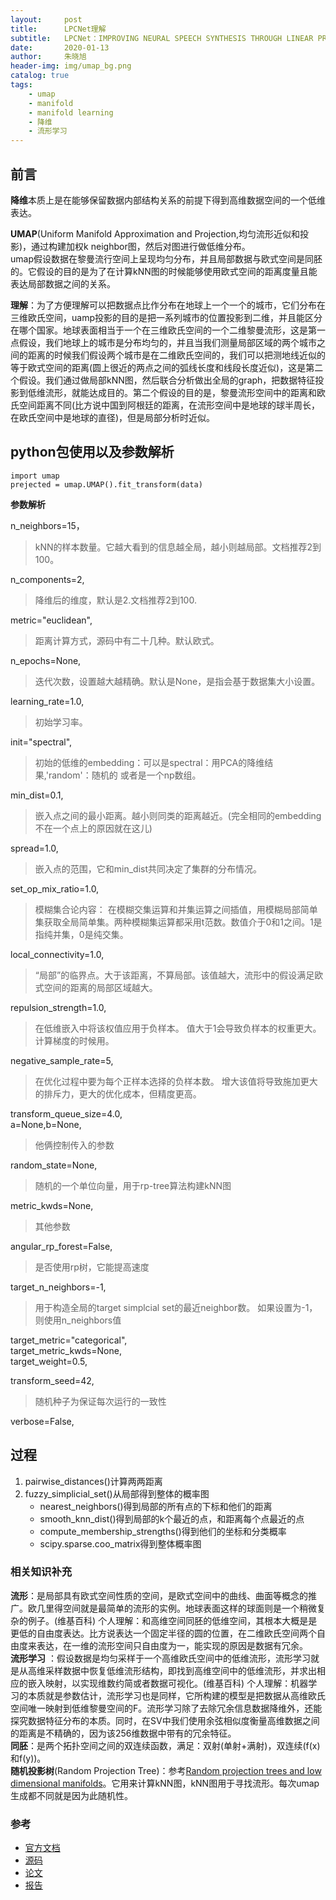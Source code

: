 ```yaml
---
layout:     post
title:      LPCNet理解
subtitle:   LPCNet：IMPROVING NEURAL SPEECH SYNTHESIS THROUGH LINEAR PREDICTION
date:       2020-01-13
author:     朱晓旭
header-img: img/umap_bg.png
catalog: true
tags:
    - umap
    - manifold
    - manifold learning
    - 降维
    - 流形学习	
---
```




































































## 前言
**降维**本质上是在能够保留数据内部结构关系的前提下得到高维数据空间的一个低维表达。

**UMAP**(Uniform Manifold Approximation and Projection,均匀流形近似和投影)，通过构建加权k neighbor图，然后对图进行做低维分布。  
umap假设数据在黎曼流行空间上呈现均匀分布，并且局部数据与欧式空间是同胚的。它假设的目的是为了在计算kNN图的时候能够使用欧式空间的距离度量且能表达局部数据之间的关系。

**理解**：为了方便理解可以把数据点比作分布在地球上一个一个的城市，它们分布在三维欧氏空间，uamp投影的目的是把一系列城市的位置投影到二维，并且能区分在哪个国家。地球表面相当于一个在三维欧氏空间的一个二维黎曼流形，这是第一点假设，我们地球上的城市是分布均匀的，并且当我们测量局部区域的两个城市之间的距离的时候我们假设两个城市是在二维欧氏空间的，我们可以把测地线近似的等于欧式空间的距离(圆上很近的两点之间的弧线长度和线段长度近似)，这是第二个假设。我们通过做局部kNN图，然后联合分析做出全局的graph，把数据特征投影到低维流形，就能达成目的。第二个假设的目的是，黎曼流形空间中的距离和欧氏空间距离不同(比方说中国到阿根廷的距离，在流形空间中是地球的球半周长，在欧氏空间中是地球的直径)，但是局部分析时近似。

## python包使用以及参数解析

`import umap`  
`prejected = umap.UMAP().fit_transform(data)`

**参数解析**

n_neighbors=15，   
>kNN的样本数量。它越大看到的信息越全局，越小则越局部。文档推荐2到100。  

n_components=2,  
>降维后的维度，默认是2.文档推荐2到100.  

metric="euclidean",  
>距离计算方式，源码中有二十几种。默认欧式。  

n_epochs=None,  
>迭代次数，设置越大越精确。默认是None，是指会基于数据集大小设置。  

learning_rate=1.0,  
>初始学习率。  

init="spectral",    
>初始的低维的embedding：可以是spectral：用PCA的降维结果,'random'：随机的 或者是一个np数组。  

min_dist=0.1,  
>嵌入点之间的最小距离。越小则同类的距离越近。(完全相同的embedding不在一个点上的原因就在这儿)   

spread=1.0,  
>嵌入点的范围，它和min_dist共同决定了集群的分布情况。  

set_op_mix_ratio=1.0,   
>模糊集合论内容： 在模糊交集运算和并集运算之间插值，用模糊局部简单集获取全局简单集。两种模糊集运算都采用t范数。数值介于0和1之间。1是指纯并集，0是纯交集。  

local_connectivity=1.0,  
>“局部”的临界点。大于该距离，不算局部。该值越大，流形中的假设满足欧式空间的距离的局部区域越大。  

repulsion_strength=1.0,  
>在低维嵌入中将该权值应用于负样本。 值大于1会导致负样本的权重更大。计算梯度的时候用。  

negative_sample_rate=5,  
>在优化过程中要为每个正样本选择的负样本数。 增大该值将导致施加更大的排斥力，更大的优化成本，但精度更高。  

transform_queue_size=4.0,   
a=None,b=None,  
>他俩控制传入的参数  

random_state=None,  
>随机的一个单位向量，用于rp-tree算法构建kNN图  

metric_kwds=None,  
>其他参数  

angular_rp_forest=False,  
>是否使用rp树，它能提高速度  

target_n_neighbors=-1,
>用于构造全局的target simplcial set的最近neighbor数。 如果设置为-1，则使用n_neighbors值  

target_metric="categorical",  
target_metric_kwds=None,  
target_weight=0.5,  

transform_seed=42,
>随机种子为保证每次运行的一致性

verbose=False,

## 过程

1. pairwise_distances()计算两两距离
2. fuzzy_simplicial_set()从局部得到整体的概率图
	* nearest_neighbors()得到局部的所有点的下标和他们的距离
	* smooth_knn_dist()得到局部的k个最近的点，和距离每个点最近的点
	* compute_membership_strengths()得到他们的坐标和分类概率
	* scipy.sparse.coo_matrix得到整体概率图

### 相关知识补充

**流形**：是局部具有欧式空间性质的空间，是欧式空间中的曲线、曲面等概念的推广。欧几里得空间就是最简单的流形的实例。地球表面这样的球面则是一个稍微复杂的例子。(维基百科)
个人理解：和高维空间同胚的低维空间，其根本大概是是更低的自由度表达。比方说表达一个固定半径的圆的位置，在二维欧氏空间两个自由度来表达，在一维的流形空间只自由度为一，能实现的原因是数据有冗余。  
**流形学习** ：假设数据是均匀采样于一个高维欧氏空间中的低维流形，流形学习就是从高维采样数据中恢复低维流形结构，即找到高维空间中的低维流形，并求出相应的嵌入映射，以实现维数约简或者数据可视化。(维基百科)
个人理解：机器学习的本质就是参数估计，流形学习也是同样，它所构建的模型是把数据从高维欧氏空间唯一映射到低维黎曼空间的F。流形学习除了去除冗余信息数据降维外，还能探究数据特征分布的本质。同时，在SV中我们使用余弦相似度衡量高维数据之间的距离是不精确的，因为该256维数据中带有的冗余特征。  
**同胚**：是两个拓扑空间之间的双连续函数，满足：双射(单射+满射)，双连续(f(x)和f(y))。  
**随机投影树**(Random Projection Tree)：参考[Random projection trees and low dimensional manifolds](https://cseweb.ucsd.edu/~dasgupta/papers/rptree-stoc.pdf)。它用来计算kNN图，kNN图用于寻找流形。每次umap生成都不同就是因为此随机性。

### 参考

- [官方文档](https://umap-learn.readthedocs.io/en/latest/index.html)
- [源码](https://github.com/lmcinnes/umap)
- [论文](https://arxiv.org/pdf/1802.03426.pdf)
- [报告](https://www.youtube.com/watch?v=nq6iPZVUxZU&frags=pl%2Cwn)


